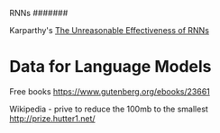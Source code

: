RNNs
#######

Karparthy's [The Unreasonable Effectiveness of RNNs](https://karpathy.github.io/2015/05/21/rnn-effectiveness/)

Data for Language Models
=============================
Free books https://www.gutenberg.org/ebooks/23661

Wikipedia - prive to reduce the 100mb to the smallest http://prize.hutter1.net/


